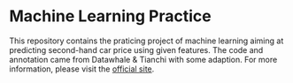 # Machine Learning Practice

This repository contains the praticing project of machine learning aiming at predicting second-hand car price using given features. The code and annotation came from Datawhale & Tianchi with some adaption. For more information, please visit the [official site](https://tianchi.aliyun.com/competition/entrance/231784/information).
